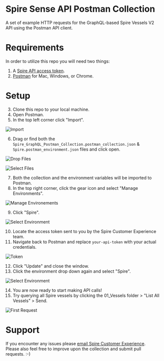 # Spire Sense API Postman Collection

A set of example HTTP requests for the GraphQL-based Spire Vessels V2 API using the Postman API client. 

# Requirements

In order to utilize this repo you will need two things:

1. A [Spire API access token](https://spire.com/contact/developer-portal/).
2. [Postman](https://www.getpostman.com) for Mac, Windows, or Chrome.

# Setup

3. Clone this repo to your local machine.
4. Open Postman.
5. In the top left corner click "Import".

![Import](https://github.com/kjbrazil/spire-api-postman-collection/blob/master/images/import.png?raw=true)

6. Drag or find both the ``Spire_GraphQL_Postman_Collection.postman_collection.json`` & ``Spire.postman_environment.json`` files and click open.

![Drop Files](https://github.com/kjbrazil/spire-api-postman-collection/blob/master/images/drop_files.png?raw=true)

![Select Files](https://github.com/kjbrazil/spire-api-postman-collection/blob/master/images/select.png?raw=true)

7. Both the collection and the environment variables will be imported to Postman.
8. In the top right corner, click the gear icon and select "Manage Environments".

![Manage Environements](https://github.com/kjbrazil/spire-api-postman-collection/blob/master/images/environments.png?raw=true)

9. Click "Spire".

![Select Environment](https://github.com/kjbrazil/spire-api-postman-collection/blob/master/images/manage_environments.png?raw=true)

10. Locate the access token sent to you by the Spire Customer Experience team.
11. Navigate back to Postman and replace ``your-api-token`` with your actual credentials.

![Token](https://github.com/kjbrazil/spire-api-postman-collection/blob/master/images/token.png?raw=true)

12. Click "Update" and close the window.
13. Click the environment drop down again and select "Spire".

![Select Environment](https://github.com/kjbrazil/spire-api-postman-collection/blob/master/images/select_environment.png?raw=true)

14. You are now ready to start making API calls!
15. Try querying all Spire vessels by clicking the 01_Vessels folder > "List All Vessels" > Send.

![First Request](https://github.com/kjbrazil/spire-api-postman-collection/blob/master/images/first_request.png?raw=true)

# Support

If you encounter any issues please [email Spire Customer Experience](mailto:cx@spire.com). Please also feel free to improve upon the collection and submit pull requests. :-)

